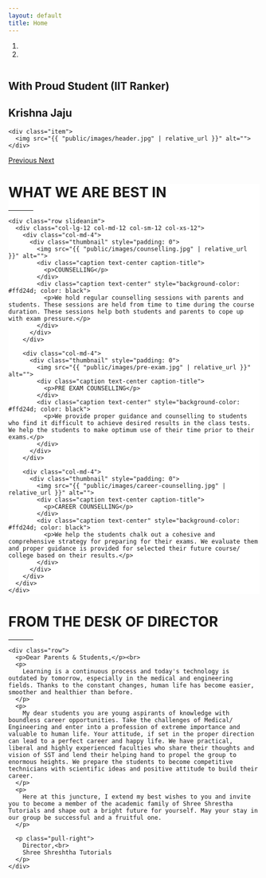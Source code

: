 ```yaml
---
layout: default
title: Home
---
```


<div id="Carousel" class="carousel slide" data-ride="carousel">
  <!-- Indicators -->
  <ol class="carousel-indicators">
    <li data-target="#Carousel" data-slide-to="0" class="active"></li>
    <li data-target="#Carousel" data-slide-to="1"></li>
  </ol>

  <!-- Wrapper for slides -->
  <div class="carousel-inner">
    <div class="item active">
      <img src="{{ "public/images/header.jpg" | relative_url }}" alt="">
      <div class="carousel-caption">
        <h2>With Proud Student (IIT Ranker)</h2>
        <h2>Krishna Jaju</h2>
      </div>
    </div>

    <div class="item">
      <img src="{{ "public/images/header.jpg" | relative_url }}" alt="">
    </div>
  </div>

  <!-- Left and right controls -->
  <a class="left carousel-control" href="#Carousel" data-slide="prev">
    <span class="glyphicon glyphicon-chevron-left"></span>
    <span class="sr-only">Previous</span>
  </a>
  <a class="right carousel-control" href="#Carousel" data-slide="next">
    <span class="glyphicon glyphicon-chevron-right"></span>
    <span class="sr-only">Next</span>
  </a>
</div>

<div class="section" style="background-color: white;">
  <div class="container">
    <div class="row slideanim" style="margin-bottom: 2%">
      <div class="col-lg-12 col-md-12 col-sm-12 col-xs-12 text-center">
        <h1>WHAT WE ARE BEST IN</h1>
        <hr style="max-width:50px;">
      </div>
    </div>

    <div class="row slideanim">
      <div class="col-lg-12 col-md-12 col-sm-12 col-xs-12">
        <div class="col-md-4">
          <div class="thumbnail" style="padding: 0">
            <img src="{{ "public/images/counselling.jpg" | relative_url }}" alt="">
            <div class="caption text-center caption-title">
              <p>COUNSELLING</p>
            </div>
            <div class="caption text-center" style="background-color: #ffd24d; color: black">
              <p>We hold regular counselling sessions with parents and students. These sessions are held from time to time during the course duration. These sessions help both students and parents to cope up with exam pressure.</p>
            </div>
          </div>
        </div>

        <div class="col-md-4">
          <div class="thumbnail" style="padding: 0">
            <img src="{{ "public/images/pre-exam.jpg" | relative_url }}" alt="">
            <div class="caption text-center caption-title">
              <p>PRE EXAM COUNSELLING</p>
            </div>
            <div class="caption text-center" style="background-color: #ffd24d; color: black">
              <p>We provide proper guidance and counselling to students who find it difficult to achieve desired results in the class tests. We help the students to make optimum use of their time prior to their exams.</p>
            </div>
          </div>
        </div>

        <div class="col-md-4">
          <div class="thumbnail" style="padding: 0">
            <img src="{{ "public/images/career-counselling.jpg" | relative_url }}" alt="">
            <div class="caption text-center caption-title">
              <p>CAREER COUNSELLING</p>
            </div>
            <div class="caption text-center" style="background-color: #ffd24d; color: black">
              <p>We help the students chalk out a cohesive and comprehensive strategy for preparing for their exams. We evaluate them and proper guidance is provided for selected their future course/ college based on their results.</p>
            </div>
          </div>
        </div>
      </div>
    </div>
  </div>
</div>

<!-- <div class="container" id="toppers">
  <div class="row slideanim" style="margin-bottom: 2%">
    <div class="col-lg-12 col-md-12 col-sm-12 col-xs-12 text-center">
      <h1>OUR TOPPERS</h1>
      <hr style="max-width:50px;">
    </div>
  </div>

  <div class="row slideanim">
    <div class="col-lg-12 col-md-12 col-sm-12 col-xs-12">
      <div class="col-lg-3 col-md-3 col-sm-6 col-xs-6">
        <div class="thumbnail" style="padding: 0">
          <img src="{{ "public/images/omkar.jpg" | relative_url }}" alt="">
          <div class="caption text-center caption-title">
            <p>DIKSHIT OSWAL</p>
            <p>12th Exam (Feb 2017): </p>
            <p>12th - 97/100 Marks</p>
          </div>
        </div>
      </div>

      <div class="col-lg-3 col-md-3 col-sm-6 col-xs-6">
        <div class="thumbnail" style="padding: 0">
          <img src="{{ "public/images/omkar.jpg" | relative_url }}" alt="">
          <div class="caption text-center caption-title">
            <p>DIKSHIT OSWAL</p>
            <p>12th Exam (Feb 2017): </p>
            <p>12th - 97/100 Marks</p>
          </div>
        </div>
      </div>

      <div class="col-lg-3 col-md-3 col-sm-6 col-xs-6">
        <div class="thumbnail" style="padding: 0">
          <img src="{{ "public/images/omkar.jpg" | relative_url }}" alt="">
          <div class="caption text-center caption-title">
            <p>DIKSHIT OSWAL</p>
            <p>12th Exam (Feb 2017): </p>
            <p>12th - 97/100 Marks</p>
          </div>
        </div>
      </div>

      <div class="col-lg-3 col-md-3 col-sm-6 col-xs-6">
        <div class="thumbnail" style="padding: 0">
          <img src="{{ "public/images/omkar.jpg" | relative_url }}" alt="">
          <div class="caption text-center caption-title">
            <p>DIKSHIT OSWAL</p>
            <p>12th Exam (Feb 2017): </p>
            <p>12th - 97/100 Marks</p>
          </div>
        </div>
      </div>
    </div>
  </div>
</div> -->

<div class="section">
  <div class="container">
    <div class="row slideanim" style="margin-bottom: 2%">
      <div class="col-lg-12 col-md-12 col-sm-12 col-xs-12 text-center">
        <h1>FROM THE DESK OF DIRECTOR</h1>
        <hr style="max-width:50px;">
      </div>
    </div>

    <div class="row">
      <p>Dear Parents & Students,</p><br>
      <p>
        Learning is a continuous process and today's technology is outdated by tomorrow, especially in the medical and engineering fields. Thanks to the constant changes, human life has become easier, smoother and healthier than before.
      </p>
      <p>
        My dear students you are young aspirants of knowledge with boundless career opportunities. Take the challenges of Medical/ Engineering and enter into a profession of extreme importance and valuable to human life. Your attitude, if set in the proper direction can lead to a perfect career and happy life. We have practical, liberal and highly experienced faculties who share their thoughts and vision of SST and lend their helping hand to propel the group to enormous heights. We prepare the students to become competitive technicians with scientific ideas and positive attitude to build their career.
      </p>
      <p>
        Here at this juncture, I extend my best wishes to you and invite you to become a member of the academic family of Shree Shrestha Tutorials and shape out a bright future for yourself. May your stay in our group be successful and a fruitful one.
      </p>

      <p class="pull-right">
        Director,<br>
        Shree Shreshtha Tutorials
      </p>
    </div>
  </div>
</div>
<!-- <div class="row slideanim" style="margin-top: 150%">
  <div class="col-md-4">
    <div class="thumbnail">
      <a href="/w3images/lights.jpg">
        <img src="/w3images/lights.jpg" alt="Lights" style="width:100%">
        <div class="caption">
          <p>Lorem ipsum...</p>
        </div>
      </a>
    </div>
  </div>
  <div class="col-md-4">
    <div class="thumbnail">
      <a href="/w3images/nature.jpg">
        <img src="/w3images/nature.jpg" alt="Nature" style="width:100%">
        <div class="caption">
          <p>Lorem ipsum...</p>
        </div>
      </a>
    </div>
  </div>
  <div class="col-md-4">
    <div class="thumbnail">
      <a href="/w3images/fjords.jpg">
        <img src="/w3images/fjords.jpg" alt="Fjords" style="width:100%">
        <div class="caption">
          <p>Lorem ipsum...</p>
        </div>
      </a>
    </div>
  </div>
</div> -->
